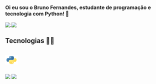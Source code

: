 ### Oi eu sou o Bruno Fernandes, estudante de programação e tecnologia com Python! 🖖

<a href="https://github.com/anuraghazra/github-readme-stats">
  <img height=200 align="center" src="https://github-readme-stats.vercel.app/api?username=xBrunodevx&show_icons=true&theme=radical" />
</a>
<a href="https://github.com/xBrunodevx/convoychat">
  <img height=200 align="center" src="https://github-readme-stats.vercel.app/api/top-langs/?username=xBrunodevx&hide_progress=true" />
</a>

## Tecnologias 👨‍💻
<div style="display: inline_block"><br>
  <img align="center" alt="Rafa-Python" height="30" width="40" src="https://raw.githubusercontent.com/devicons/devicon/master/icons/python/python-original.svg">
</div>

##
  
<div> 
  <a href="https://www.instagram.com/fernandes.dev.py/" target="_blank"><img src="https://img.shields.io/badge/-Instagram-%23E4405F?style=for-the-badge&logo=instagram&logoColor=white" target="_blank"></a>
 <a href="https://discord.gg/wagxzStdcR" target="_blank"><img src="https://img.shields.io/badge/Discord-7289DA?style=for-the-badge&logo=discord&logoColor=white" target="_blank"></a> 
</div>
